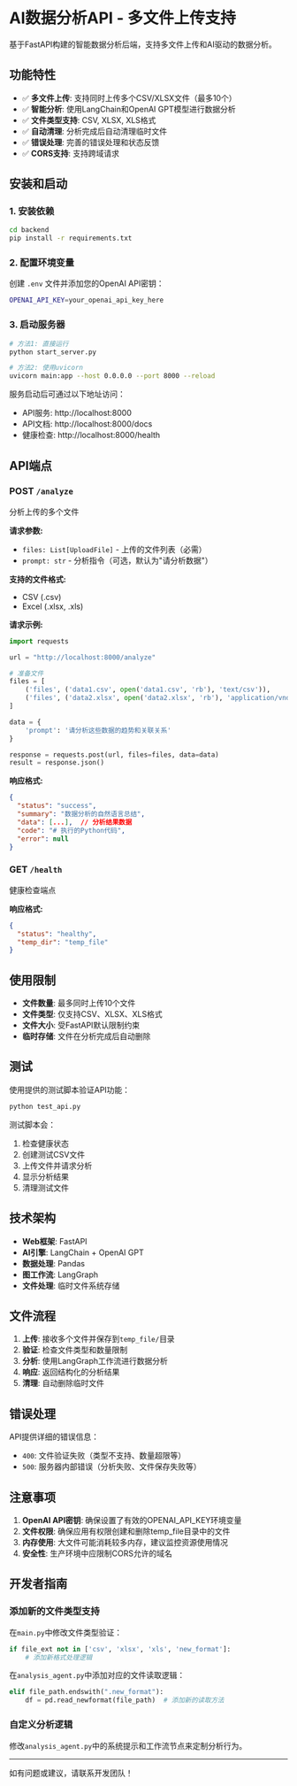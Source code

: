 # AI数据分析API - 多文件上传支持

基于FastAPI构建的智能数据分析后端，支持多文件上传和AI驱动的数据分析。

## 功能特性

- ✅ **多文件上传**: 支持同时上传多个CSV/XLSX文件（最多10个）
- ✅ **智能分析**: 使用LangChain和OpenAI GPT模型进行数据分析
- ✅ **文件类型支持**: CSV, XLSX, XLS格式
- ✅ **自动清理**: 分析完成后自动清理临时文件
- ✅ **错误处理**: 完善的错误处理和状态反馈
- ✅ **CORS支持**: 支持跨域请求

## 安装和启动

### 1. 安装依赖

```bash
cd backend
pip install -r requirements.txt
```

### 2. 配置环境变量

创建 `.env` 文件并添加您的OpenAI API密钥：

```bash
OPENAI_API_KEY=your_openai_api_key_here
```

### 3. 启动服务器

```bash
# 方法1: 直接运行
python start_server.py

# 方法2: 使用uvicorn
uvicorn main:app --host 0.0.0.0 --port 8000 --reload
```

服务启动后可通过以下地址访问：
- API服务: http://localhost:8000
- API文档: http://localhost:8000/docs
- 健康检查: http://localhost:8000/health

## API端点

### POST `/analyze`

分析上传的多个文件

**请求参数:**
- `files: List[UploadFile]` - 上传的文件列表（必需）
- `prompt: str` - 分析指令（可选，默认为"请分析数据"）

**支持的文件格式:**
- CSV (.csv)
- Excel (.xlsx, .xls)

**请求示例:**

```python
import requests

url = "http://localhost:8000/analyze"

# 准备文件
files = [
    ('files', ('data1.csv', open('data1.csv', 'rb'), 'text/csv')),
    ('files', ('data2.xlsx', open('data2.xlsx', 'rb'), 'application/vnd.openxmlformats-officedocument.spreadsheetml.sheet')),
]

data = {
    'prompt': '请分析这些数据的趋势和关联关系'
}

response = requests.post(url, files=files, data=data)
result = response.json()
```

**响应格式:**

```json
{
  "status": "success",
  "summary": "数据分析的自然语言总结",
  "data": [...],  // 分析结果数据
  "code": "# 执行的Python代码",
  "error": null
}
```

### GET `/health`

健康检查端点

**响应格式:**
```json
{
  "status": "healthy",
  "temp_dir": "temp_file"
}
```

## 使用限制

- **文件数量**: 最多同时上传10个文件
- **文件类型**: 仅支持CSV、XLSX、XLS格式
- **文件大小**: 受FastAPI默认限制约束
- **临时存储**: 文件在分析完成后自动删除

## 测试

使用提供的测试脚本验证API功能：

```bash
python test_api.py
```

测试脚本会：
1. 检查健康状态
2. 创建测试CSV文件
3. 上传文件并请求分析
4. 显示分析结果
5. 清理测试文件

## 技术架构

- **Web框架**: FastAPI
- **AI引擎**: LangChain + OpenAI GPT
- **数据处理**: Pandas
- **图工作流**: LangGraph
- **文件处理**: 临时文件系统存储

## 文件流程

1. **上传**: 接收多个文件并保存到`temp_file/`目录
2. **验证**: 检查文件类型和数量限制
3. **分析**: 使用LangGraph工作流进行数据分析
4. **响应**: 返回结构化的分析结果
5. **清理**: 自动删除临时文件

## 错误处理

API提供详细的错误信息：

- `400`: 文件验证失败（类型不支持、数量超限等）
- `500`: 服务器内部错误（分析失败、文件保存失败等）

## 注意事项

1. **OpenAI API密钥**: 确保设置了有效的OPENAI_API_KEY环境变量
2. **文件权限**: 确保应用有权限创建和删除temp_file目录中的文件
3. **内存使用**: 大文件可能消耗较多内存，建议监控资源使用情况
4. **安全性**: 生产环境中应限制CORS允许的域名

## 开发者指南

### 添加新的文件类型支持

在`main.py`中修改文件类型验证：

```python
if file_ext not in ['csv', 'xlsx', 'xls', 'new_format']:
    # 添加新格式处理逻辑
```

在`analysis_agent.py`中添加对应的文件读取逻辑：

```python
elif file_path.endswith(".new_format"):
    df = pd.read_newformat(file_path)  # 添加新的读取方法
```

### 自定义分析逻辑

修改`analysis_agent.py`中的系统提示和工作流节点来定制分析行为。

---

如有问题或建议，请联系开发团队！ 